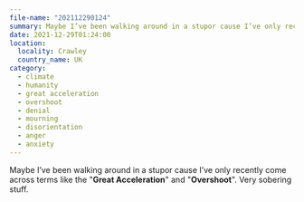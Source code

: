 ```yaml
---
file-name: "202112290124"
summary: Maybe I’ve been walking around in a stupor cause I’ve only recently come across terms like the "Great Acceleration" and "Overshoot".
date: 2021-12-29T01:24:00
location:
  locality: Crawley
  country_name: UK
category:
  - climate
  - humanity
  - great acceleration
  - overshoot
  - denial
  - mourning
  - disorientation
  - anger
  - anxiety
---
```


Maybe I’ve been walking around in a stupor cause I’ve only recently come across terms like the "**Great Acceleration**" and "**Overshoot**". Very sobering stuff.
